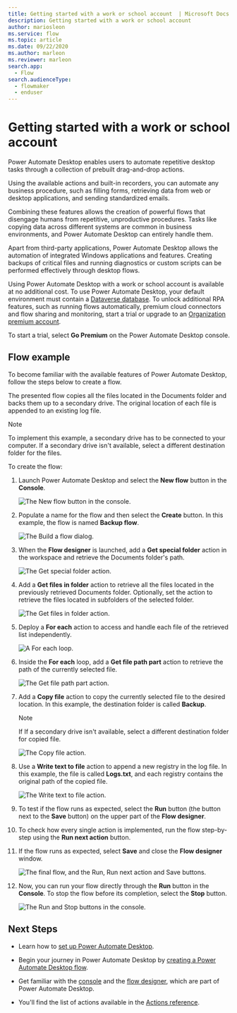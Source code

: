 ```yaml
---
title: Getting started with a work or school account  | Microsoft Docs
description: Getting started with a work or school account
author: mariosleon
ms.service: flow
ms.topic: article
ms.date: 09/22/2020
ms.author: marleon
ms.reviewer: marleon
search.app: 
  - Flow
search.audienceType: 
  - flowmaker
  - enduser
---
```


# Getting started with a work or school account

Power Automate Desktop enables users to automate repetitive desktop tasks through a collection of prebuilt drag-and-drop actions.

Using the available actions and built-in recorders, you can automate any business procedure, such as filling forms, retrieving data from web or desktop applications, and sending standardized emails.

Combining these features allows the creation of powerful flows that disengage humans from repetitive, unproductive procedures. Tasks like copying data across different systems are common in business environments, and Power Automate Desktop can entirely handle them.

Apart from third-party applications, Power Automate Desktop allows the automation of integrated Windows applications and features. Creating backups of critical files and running diagnostics or custom scripts can be performed effectively through desktop flows.

Using Power Automate Desktop with a work or school account is available at no additional cost. To use Power Automate Desktop, your default environment must contain a [Dataverse database](create-database.md). To unlock additional RPA features, such as running flows automatically, premium cloud connectors and flow sharing and monitoring, start a trial or upgrade to an [Organization premium account](getting-started-org.md).

To start a trial, select **Go Premium** on the Power Automate Desktop console.

## Flow example

To become familiar with the available features of Power Automate Desktop, follow the steps below to create a flow.

The presented flow copies all the files located in the Documents folder and backs them up to a secondary drive. The original location of each file is appended to an existing log file.

> [!NOTE]
> To implement this example, a secondary drive has to be connected to your computer. If a secondary drive isn't available, select a different destination folder for the files.

To create the flow:

1. Launch Power Automate Desktop and select the **New flow** button in the **Console**.

    ![The New flow button in the console.](media\getting-started-freeorg\getting-started-freeorg-console.png)

1. Populate a name for the flow and then select the **Create** button. In this example, the flow is named **Backup flow**.

    ![The Build a flow dialog.](media\getting-started-freeorg\getting-started-freeorg-new-flow.png)

1. When the **Flow designer** is launched, add a **Get special folder** action in the workspace and retrieve the Documents folder's path.

    ![The Get special folder action.](media\getting-started-freeorg\getting-started-freeorg-get-special-folder.png)

1. Add a **Get files in folder** action to retrieve all the files located in the previously retrieved Documents folder. Optionally, set the action to retrieve the files located in subfolders of the selected folder.

    ![The Get files in folder action.](media\getting-started-freeorg\getting-started-freeorg-get-files.png)

1. Deploy a **For each** action to access and handle each file of the retrieved list independently.

    ![A For each loop.](media\getting-started-freeorg\getting-started-freeorg-for-each.png)

1. Inside the **For each** loop, add a **Get file path part** action to retrieve the path of the currently selected file.

    ![The Get file path part action.](media\getting-started-freeorg\getting-started-freeorg-get-file-path-part.png)

1. Add a **Copy file** action to copy the currently selected file to the desired location. In this example, the destination folder is called **Backup**.

    > [!NOTE]
    > If If a secondary drive isn't available, select a different destination folder for copied file.

    ![The Copy file action.](media\getting-started-freeorg\getting-started-freeorg-copy-files.png)

1. Use a **Write text to file** action to append a new registry in the log file. In this example, the file is called **Logs.txt**, and each registry contains the original path of the copied file.

    ![The Write text to file action.](media\getting-started-freeorg\getting-started-freeorg-write-text-file.png)

1. To test if the flow runs as expected, select the **Run** button (the button next to the **Save** button) on the upper part of the **Flow designer**.

1. To check how every single action is implemented, run the flow step-by-step using the **Run next action** button.

1. If the flow runs as expected, select **Save** and close the **Flow designer** window.

    ![The final flow, and the Run, Run next action and Save buttons.](media\getting-started-freeorg\getting-started-freeorg-final.png)

1. Now, you can run your flow directly through the **Run** button in the **Console**. To stop the flow before its completion, select the **Stop** button.

    ![The Run and Stop buttons in the console.](media\getting-started-freeorg\getting-started-freeorg-run-flow-console.png)

## Next Steps

- Learn how to [set up Power Automate Desktop](setup.md).

- Begin your journey in Power Automate Desktop by [creating a Power Automate Desktop flow](create-flow.md). 

- Get familiar with the [console](console.md) and the [flow designer](flow-designer.md), which are part of Power Automate Desktop. 

- You'll find the list of actions available in the [Actions reference](actions-reference.md).